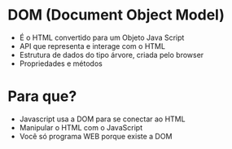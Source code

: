 # DOM (Document Object Model)

* É o HTML convertido para um Objeto Java Script
* API que representa e interage com o HTML
* Estrutura de dados do tipo árvore, criada pelo browser
* Propriedades e métodos

# Para que?

* Javascript usa a DOM para se conectar ao HTML
* Manipular o HTML com o JavaScript
* Você só programa WEB porque existe a DOM